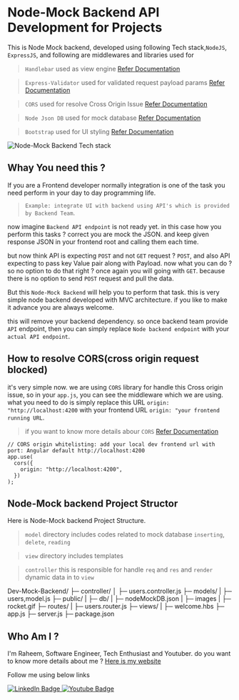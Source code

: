 # Node-Mock Backend API Development for Projects

This is Node Mock backend, developed using following Tech stack,`NodeJS`, `ExpressJS`, and following are middlewares and libraries used for

> `Handlebar` used as view engine [Refer Documentation](https://handlebarsjs.com)

> `Express-Validator` used for validated request payload params [Refer Documentation](https://express-validator.github.io/docs/)

> `CORS` used for resolve Cross Origin Issue [Refer Documentation](https://www.npmjs.com/package/cors)

> `Node Json DB` used for mock database [Refer Documentation](https://www.npmjs.com/package/node-json-db)

> `Bootstrap` used for UI styling [Refer Documentation](https://getbootstrap.com/)

![Node-Mock Backend Tech stack](https://i.ibb.co/pXD5n50/Node-mock-backend-tech-stack.png)

## Whay You need this ?

If you are a Frontend developer normally integration is one of the task you need perform in your day to day programming life.

> `Example: integrate UI with backend using API's which is provided by Backend Team`.

now imagine `Backend API endpoint` is not ready yet. in this case how you perform this tasks ? correct you are mock the JSON. and keep given response JSON in your frontend root and calling them each time.

but now think API is expecting `POST` and not `GET` request ? `POST`, and also API expecting to pass key Value pair along with Payload. now what you can do ? so no option to do that right ? once again you will going with `GET`. because there is no option to send `POST` request and pull the data.

But this `Node-Mock Backend` will help you to perform that task. this is very simple node backend developed with MVC architecture. if you like to make it advance you are always welcome.

this will remove your backend dependency. so once backend team provide `API` endpoint, then you can simply replace `Node backend endpoint` with your `actual API endpoint`.

## How to resolve CORS(cross origin request blocked)

it's very simple now. we are using `CORS` library for handle this Cross origin issue, so in your `app.js`, you can see the middleware which we are using. what you need to do is simply replace this URL `origin: "http://localhost:4200` with your frontend URL `origin: "your frontend running URL`.

> if you want to know more details abour `CORS` [Refer Documentation](https://www.npmjs.com/package/cors)

```
// CORS origin whitelisting: add your local dev frontend url with port: Angular default http://localhost:4200
app.use(
  cors({
    origin: "http://localhost:4200",
  })
);
```

## Node-Mock backend Project Structor

Here is Node-Mock backend Project Structure.

> `model` directory includes codes related to mock database `inserting`, `delete`, `reading`

> `view` directory includes templates

> `controller` this is responsible for handle `req` and `res` and `render` dynamic data in to `view`

Dev-Mock-Backend/
├─ controller/
│ ├─ users.controller.js
├─ models/
| ├─ users,model.js
├─ public/
| ├─ db/
| ├─ nodeMockDB.json
| ├─ images
| ├─ rocket.gif
├─ routes/
| ├─ users.router.js
├─ views/
| ├─ welcome.hbs
├─ app.js
├─ server.js
├─ package.json

## Who Am I ?

I'm Raheem, Software Engineer, Tech Enthusiast and Youtuber. do you want to know more details about me ? [Here is my website](https://inproto.net/raheem)

Follow me using below links

<div id="badges">
  <a href="https://www.linkedin.com/in/raheem-mohamed-293ab1113">
    <img src="https://img.shields.io/badge/LinkedIn-blue?style=for-the-badge&logo=linkedin&logoColor=white" alt="LinkedIn Badge"/>
  </a>
  <a href="https://www.youtube.com/channel/UCGntGI59Kz_WNCpaeOks0uw">
    <img src="https://img.shields.io/badge/YouTube-red?style=for-the-badge&logo=youtube&logoColor=white" alt="Youtube Badge"/>
  </a>
</div>
